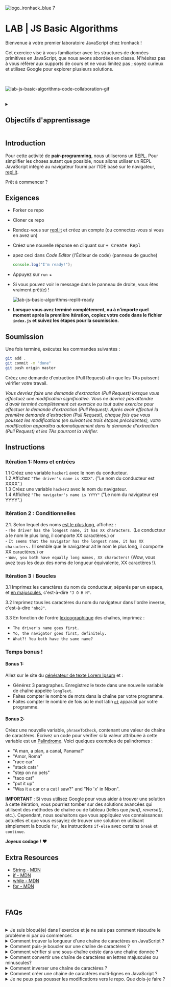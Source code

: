 ![logo_ironhack_blue 7](https://user-images.githubusercontent.com/23629340/40541063-a07a0a8a-601a-11e8-91b5-2f13e4e6b441.png)

# LAB | JS Basic Algorithms

Bienvenue à votre premier laboratoire JavaScript chez Ironhack !

Cet exercice vise à vous familiariser avec les structures de données primitives en JavaScript, que nous avons abordées en classe. N'hésitez pas à vous référer aux supports de cours et ne vous limitez pas ; soyez curieux et utilisez Google pour explorer plusieurs solutions.

<br>

![lab-js-basic-algorithms-code-collaboration-gif](https://education-team-2020.s3.eu-west-1.amazonaws.com/web-dev/lab-js-basic-algorithms-code-collaboration-gif.gif)

<br>

<details>
  <summary>
   <h2>Objectifs d'apprentissage</h2>
  </summary>

  Cet exercice vous permet de pratiquer et d'appliquer les concepts et les techniques enseignés en classe.

  À la fin de cet exercice, vous serez capable de :

  - Déclarer des variables à l'aide des mots-clés `const` et `let` et les utiliser pour stocker des valeurs.
  - Assigner des valeurs aux variables à l'aide d'opérateurs d'assignation (`=` , `+=` , `-=` , etc.).
  - Utiliser des instructions conditionnelles (`if`, `else if`, `else`) et des opérateurs logiques (AND, OR, NOT) pour contrôler le flux du programme.
  - Accéder et comparer des caractères, des sous-chaînes et des longueurs de chaînes de caractères.
  - Manipuler des chaînes de caractères à l'aide de méthodes de base (`toUpperCase()`, `toLowerCase()`, etc.).
  - Comparer des valeurs à l'aide des opérateurs de comparaison (`<` , `>` , `<=` , `>=` , `===`).
  - Utiliser des boucles `for` ou `while` pour itérer sur des chaînes de caractères dans l'ordre normal et inverse.

  <br>
  <hr> 

</details>

## Introduction

Pour cette activité de **pair-programming**, nous utiliserons un [REPL](https://en.wikipedia.org/wiki/Read–eval–print_loop). Pour simplifier les choses autant que possible, nous allons utiliser un REPL JavaScript intégré au navigateur fourni par l'IDE basé sur le navigateur, [repl.it](https://replit.com/languages/javascript).

Prêt à commencer ?

## Exigences

- Forker ce repo
- Cloner ce repo
- Rendez-vous sur [repl.it](https://repl.it/languages/nodejs) et créez un compte (ou connectez-vous si vous en avez un)
- Créez une nouvelle réponse en cliquant sur <kbd>+ Create Repl</kbd>
- apez ceci dans *Code Editor* (l'Éditeur de code) (panneau de gauche)
  ```javascript
  console.log("I'm ready!");
  ```
- Appuyez sur  `run ►`
- Si vous pouvez voir le message dans le panneau de droite, vous êtes vraiment prêt(e) !

  ![lab-js-basic-algorithms-replit-ready](https://education-team-2020.s3.eu-west-1.amazonaws.com/web-dev/lab-js-basic-algorithms-replit-ready.png)

- **Lorsque vous avez terminé complètement, ou à n'importe quel moment après la première itération, copiez votre code dans le fichier `index.js` et suivez les étapes pour la soumission.**

## Soumission

Une fois terminé, exécutez les commandes suivantes :

```bash
git add .
git commit -m "done"
git push origin master
```

Créez une demande d'extraction (Pull Request) afin que les TAs puissent vérifier votre travail.

*Vous devriez faire une demande d'extraction (Pull Request) lorsque vous effectuez une modification significative. Vous ne devriez pas attendre d'avoir terminé complètement cet exercice ou tout autre exercice pour effectuer la demande d'extraction (Pull Request). Après avoir effectué la première demande d'extraction (Pull Request), chaque fois que vous poussez les modifications (en suivant les trois étapes précédentes), votre modification apparaîtra automatiquement dans la demande d'extraction (Pull Request) et les TAs pourront la vérifier.*

<!-- ## Submission -->

<!-- When you are done and you have checked that everything works fine, click on the **Share** button and copy the link from the *Share Link* field. Send this link to your TAs so they can check up on your work.
![](https://s3-eu-west-1.amazonaws.com/ih-materials/uploads/upload_b2aa98f91affe5d4c5f12f216b069184.png) -->

## Instructions

### Itération 1: Noms et entrées

  1.1 Créez une variable `hacker1` avec le nom du conducteur. <br>
  1.2 Affichez `"The driver's name is XXXX"`. ("Le nom du conducteur est XXXX".) <br>
  1.3 Créez une variable `hacker2` avec le nom du navigateur. <br>
  1.4 Affichez `"The navigator's name is YYYY"` ("Le nom du navigateur est YYYY".)

### Itération 2 : Conditionnelles

  2.1. Selon lequel des noms [est le plus long](https://developer.mozilla.org/en-US/docs/Web/JavaScript/Reference/Global_Objects/String/length), affichez :
  <br>
    - `The driver has the longest name, it has XX characters.` (Le conducteur a le nom le plus long, il comporte XX caractères.) or <br>
    - `It seems that the navigator has the longest name, it has XX characters.` (Il semble que le navigateur ait le nom le plus long, il comporte XX caractères.) or <br>
    - `Wow, you both have equally long names, XX characters!` (Wow, vous avez tous les deux des noms de longueur équivalente, XX caractères !).

### Itération 3 : Boucles

  3.1 Imprimez les caractères du nom du conducteur, séparés par un espace, et [en majuscules](https://developer.mozilla.org/en-US/docs/Web/JavaScript/Reference/Global_Objects/String/toUpperCase), c'est-à-dire `"J O H N"`.

  3.2 Imprimez tous les caractères du nom du navigateur dans l'ordre inverse, c'est-à-dire `"nhoJ"`.

  3.3 En fonction de l'ordre [lexicographique](https://en.wikipedia.org/wiki/Lexicographical_order) des chaînes, imprimez : <br>
  - `The driver's name goes first.` <br>
  - `Yo, the navigator goes first, definitely.` <br>
  - `What?! You both have the same name?`

### Temps bonus !

#### Bonus 1:

Allez sur le site du [générateur de texte Lorem Ipsum](http://www.lipsum.com/) et :

  - Générez 3 paragraphes. Enregistrez le texte dans une nouvelle variable de chaîne appelée `longText`.
  - Faites compter le nombre de mots dans la chaîne par votre programme.
  - Faites compter le nombre de fois où le mot latin [`et`](https://en.wiktionary.org/wiki/et#Latin)  apparaît par votre programme.

#### Bonus 2:

Créez une nouvelle variable, `phraseToCheck`, contenant une valeur de chaîne de caractères. Écrivez un code pour vérifier si la valeur attribuée à cette variable est un [Palindrome](https://en.wikipedia.org/wiki/Palindrome). Voici quelques exemples de palindromes :

  - "A man, a plan, a canal, Panama!"
  - "Amor, Roma"
  - "race car"
  - "stack cats"
  - "step on no pets"
  - "taco cat"
  - "put it up"
  - "Was it a car or a cat I saw?" and "No 'x' in Nixon".

  **IMPORTANT** : Si vous utilisez Google pour vous aider à trouver une solution à cette itération, vous pourriez tomber sur des solutions avancées qui utilisent des méthodes de chaîne ou de tableau (telles que *join()*, *reverse()*, etc.). Cependant, nous souhaitons que vous appliquiez vos connaissances actuelles et que vous essayiez de trouver une solution en utilisant simplement la boucle `for`, les instructions `if-else` avec certains `break` et `continue`.

__Joyeux codage !__ :heart:

## Extra Resources

- [String - MDN](https://developer.mozilla.org/en-US/docs/Web/JavaScript/Reference/Global_Objects/String)
- [if - MDN](https://developer.mozilla.org/en-US/docs/Web/JavaScript/Reference/Statements/if...else)
- [while - MDN](https://developer.mozilla.org/en-US/docs/Web/JavaScript/Reference/Statements/while)
- [for - MDN](https://developer.mozilla.org/en-US/docs/Web/JavaScript/Reference/Statements/for)

<br>

## FAQs

<br>

<details>
  <summary>Je suis bloqué(e) dans l'exercice et je ne sais pas comment résoudre le problème ni par où commencer.</summary>
  <br>

  Si vous êtes bloqué(e) dans votre code et que vous ne savez pas comment résoudre le problème ou par où commencer, vous devriez prendre du recul et essayer de formuler une question claire sur le problème spécifique auquel vous êtes confronté(e). Cela vous aidera à réduire le problème et à envisager des solutions potentielles.

  Par exemple, s'agit-il d'un concept que vous ne comprenez pas, ou bien recevez-vous un message d'erreur que vous ne savez pas comment corriger ? Il est généralement utile d'essayer d'exprimer le problème le plus clairement possible, y compris tous les messages d'erreur que vous recevez. Cela peut vous aider à communiquer le problème à d'autres personnes et à obtenir éventuellement de l'aide de vos camarades de classe ou de ressources en ligne.

  Une fois que vous avez une compréhension claire du problème, vous pourrez commencer à travailler vers la solution.

  [Retour en haut](#faqs)
</details>

<details>
  <summary>Comment trouver la longueur d'une chaîne de caractères en JavaScript ?</summary>
  <br>

  Pour trouver la longueur d'une chaîne de caractères, vous pouvez utiliser la propriété `length`. Voici un exemple :

  ```js
  const str = "Hello, world!"";
  console.log(str.length); // 13
  ```

  La propriété `length` renvoie le nombre de caractères dans la chaîne, y compris les espaces et les caractères spéciaux.

  [Retour en haut](#faqs)
</details>

<details>
  <summary>Comment puis-je boucler sur une chaîne de caractères ?</summary>
  <br>

  Voici un exemple d'utilisation d'une boucle `for` pour boucler sur une chaîne de caractères :

  ```js
  let str = "ironhack";

  for (let i = 0; i < str.length; i++) {
    console.log(str[i]);
  }
  ```

  Ce code va itérer sur chaque caractère de la chaîne `str`. La boucle s'exécutera autant de fois qu'il y a de caractères dans la chaîne.
  À chaque itération, la boucle affichera le caractère actuel dans la console.

  [Retour en haut](#faqs)
</details>

<details>
  <summary>Comment vérifier si une sous-chaîne existe dans une chaîne donnée ?</summary>
  <br>

  Vous pouvez utiliser la méthode `includes()` pour vérifier si une sous-chaîne existe dans une chaîne donnée.

  Cette méthode renvoie une valeur booléenne (`true` ou `false`) indiquant si la chaîne sur laquelle elle est appelée inclut la sous-chaîne spécifiée en tant qu'argument.

  Exemple:

  ```js
  let str = "hello world";

  console.log(str.includes("hello"));  // true
  console.log(str.includes("world"));  // true
  console.log(str.includes("bye"));    // false
  ```

  <br>

  Vous pouvez également utiliser la méthode `indexOf()`, qui renvoie l'index de la première occurrence de la sous-chaîne dans la chaîne, ou -1 si la sous-chaîne n'est pas trouvée.

  Example:

  ```js
  let str = "hello world";

  console.log(str.indexOf("h"));      // 0
  console.log(str.indexOf("world"));  // 6
  console.log(str.indexOf("bye"));    // -1
  ```

  [Retour en haut](#faqs)
</details>

<details>
  <summary>Comment convertir une chaîne de caractères en lettres majuscules ou minuscules?</summary>
  <br>

  #### Uppercase

  Pour convertir une chaîne de caractères en lettres majuscules, utilisez la méthode `toUpperCase()`. La méthode `toUpperCase()` renvoie une nouvelle chaîne de caractères avec tous les caractères en majuscules.

  Exemple:

  ```js
  let str = "ironhack";

  console.log(str.toUpperCase());  // "IRONHACK"
  ```

  <br>

  #### Lowercase

  Pour convertir une chaîne de caractères en lettres minuscules, vous pouvez utiliser la méthode `toLowerCase()`. Cette méthode renvoie une nouvelle chaîne de caractères avec tous les caractères en minuscules.

  Exemple:

  ```js
  let str = "IRONHACK";

  console.log(str.toLowerCase());  // "ironhack"
  ```

  Il est important de noter que les méthodes `toUpperCase()` et `toLowerCase()` ne modifient pas la chaîne de caractères originale. Elles renvoient une nouvelle chaîne de caractères qui a été convertie dans le cas désiré.

  [Retour en haut](#faqs)
</details>

<details>
  <summary>Comment inverser une chaîne de caractères ?</summary>
  <br>

  Vous pouvez utiliser une boucle `for` pour itérer sur les caractères de la chaîne et les ajouter dans l'ordre inverse à une nouvelle chaîne.

  Exemple:

  ```js
  let str = "drawer";
  let reversed = "";

  for (let i = str.length - 1; i >= 0; i--) {
    reversed += str[i];
  }

  console.log(reversed);  // "reward"
  ```

  L'exemple ci-dessus utilise une boucle `for` pour itérer sur les caractères de la chaîne `str` dans l'ordre inverse, en commençant par le dernier caractère et en terminant par le premier caractère. À chaque itération, il ajoute le caractère courant à la chaîne `reversed`.

  [Retour en haut](#faqs)
</details>

<details>
  <summary>Comment créer une chaîne de caractères multi-lignes en JavaScript ?</summary>
  <br>

  Pour créer une chaîne de caractères multi-lignes en JavaScript, vous devez utiliser des gabarits littéraux (template literals). Les gabarits littéraux sont des littéraux de chaîne de caractères indiqués avec des backticks (`). Ils vous permettent d'intégrer des expressions à l'intérieur des valeurs de chaîne de caractères et de créer des chaînes qui s'étendent sur plusieurs lignes.

  Example:

  ```js
  let str = `This is an
  example of a
  multi-line string.`;

  console.log(str);
  ```

  [Retour en haut](#faqs)
</details>

<details>
  <summary>Je ne peux pas pousser les modifications vers le repo. Que dois-je faire ?</summary>
  <br>

Il existe quelques raisons possibles pour lesquelles vous pourriez ne pas être en mesure de *push* (pousser) des modifications vers un dépôt Git :

1. **Vous n'avez pas validé vos modifications** : Avant de pouvoir pousser vos modifications vers le dépôt, vous devez les valider en utilisant la commande `git commit`. Assurez-vous d'avoir validé vos modifications et essayez de pousser à nouveau. Pour ce faire, exécutez les commandes suivantes dans votre terminal à partir du dossier du projet :
  ```bash
  git add .
  git commit -m "Your commit message"
  git push
  ```
2. **Vous n'avez pas la permission de pousser vers le dépôt** : Si vous avez cloné le dépôt directement à partir du dépôt principal d'Ironhack sans effectuer un *Fork* au préalable, vous n'avez pas les droits d'écriture sur le dépôt.
Pour vérifier quel dépôt distant vous avez cloné, exécutez la commande suivante dans votre terminal à partir du dossier du projet :
  ```bash
  git remote -v
  ```
Si le lien affiché est le même que celui du dépôt principal d'Ironhack, vous devrez d'abord faire un Fork du dépôt vers votre compte GitHub, puis cloner votre Fork sur votre machine locale pour pouvoir pousser les modifications.

**Note** : Vous devriez faire une copie de votre code local pour éviter de le perdre lors du processus.

  [Back to top](#faqs)

</details>

